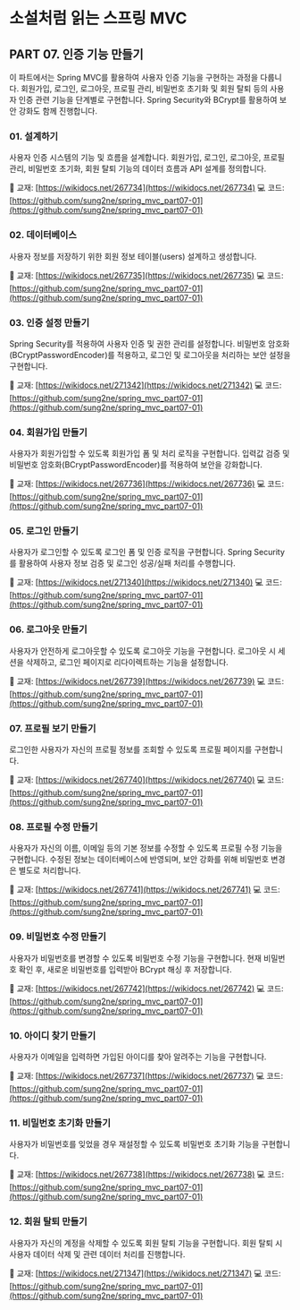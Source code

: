 # 소설처럼 읽는 스프링 MVC

## PART 07. 인증 기능 만들기

이 파트에서는 Spring MVC를 활용하여 사용자 인증 기능을 구현하는 과정을 다룹니다.
회원가입, 로그인, 로그아웃, 프로필 관리, 비밀번호 초기화 및 회원 탈퇴 등의 사용자 인증 관련 기능을 단계별로 구현합니다.
Spring Security와 BCrypt를 활용하여 보안 강화도 함께 진행합니다.

### 01. 설계하기

사용자 인증 시스템의 기능 및 흐름을 설계합니다.
회원가입, 로그인, 로그아웃, 프로필 관리, 비밀번호 초기화, 회원 탈퇴 기능의 데이터 흐름과 API 설계를 정의합니다.

📖 교재: [https://wikidocs.net/267734](https://wikidocs.net/267734)
💻 코드: [https://github.com/sung2ne/spring_mvc_part07-01](https://github.com/sung2ne/spring_mvc_part07-01)

### 02. 데이터베이스

사용자 정보를 저장하기 위한 회원 정보 테이블(users) 설계하고 생성합니다.

📖 교재: [https://wikidocs.net/267735](https://wikidocs.net/267735)
💻 코드: [https://github.com/sung2ne/spring_mvc_part07-01](https://github.com/sung2ne/spring_mvc_part07-01)

### 03. 인증 설정 만들기

Spring Security를 적용하여 사용자 인증 및 권한 관리를 설정합니다.
비밀번호 암호화(BCryptPasswordEncoder)를 적용하고, 로그인 및 로그아웃을 처리하는 보안 설정을 구현합니다.

📖 교재: [https://wikidocs.net/271342](https://wikidocs.net/271342)
💻 코드: [https://github.com/sung2ne/spring_mvc_part07-01](https://github.com/sung2ne/spring_mvc_part07-01)

### 04. 회원가입 만들기

사용자가 회원가입할 수 있도록 회원가입 폼 및 처리 로직을 구현합니다.
입력값 검증 및 비밀번호 암호화(BCryptPasswordEncoder)를 적용하여 보안을 강화합니다.

📖 교재: [https://wikidocs.net/267736](https://wikidocs.net/267736)
💻 코드: [https://github.com/sung2ne/spring_mvc_part07-01](https://github.com/sung2ne/spring_mvc_part07-01)

### 05. 로그인 만들기

사용자가 로그인할 수 있도록 로그인 폼 및 인증 로직을 구현합니다.
Spring Security를 활용하여 사용자 정보 검증 및 로그인 성공/실패 처리를 수행합니다.

📖 교재: [https://wikidocs.net/271340](https://wikidocs.net/271340)
💻 코드: [https://github.com/sung2ne/spring_mvc_part07-01](https://github.com/sung2ne/spring_mvc_part07-01)

### 06. 로그아웃 만들기

사용자가 안전하게 로그아웃할 수 있도록 로그아웃 기능을 구현합니다.
로그아웃 시 세션을 삭제하고, 로그인 페이지로 리다이렉트하는 기능을 설정합니다.

📖 교재: [https://wikidocs.net/267739](https://wikidocs.net/267739)
💻 코드: [https://github.com/sung2ne/spring_mvc_part07-01](https://github.com/sung2ne/spring_mvc_part07-01)

### 07. 프로필 보기 만들기

로그인한 사용자가 자신의 프로필 정보를 조회할 수 있도록 프로필 페이지를 구현합니다.

📖 교재: [https://wikidocs.net/267740](https://wikidocs.net/267740)
💻 코드: [https://github.com/sung2ne/spring_mvc_part07-01](https://github.com/sung2ne/spring_mvc_part07-01)

### 08. 프로필 수정 만들기

사용자가 자신의 이름, 이메일 등의 기본 정보를 수정할 수 있도록 프로필 수정 기능을 구현합니다.
수정된 정보는 데이터베이스에 반영되며, 보안 강화를 위해 비밀번호 변경은 별도로 처리합니다.

📖 교재: [https://wikidocs.net/267741](https://wikidocs.net/267741)
💻 코드: [https://github.com/sung2ne/spring_mvc_part07-01](https://github.com/sung2ne/spring_mvc_part07-01)

### 09. 비밀번호 수정 만들기

사용자가 비밀번호를 변경할 수 있도록 비밀번호 수정 기능을 구현합니다.
현재 비밀번호 확인 후, 새로운 비밀번호를 입력받아 BCrypt 해싱 후 저장합니다.

📖 교재: [https://wikidocs.net/267742](https://wikidocs.net/267742)
💻 코드: [https://github.com/sung2ne/spring_mvc_part07-01](https://github.com/sung2ne/spring_mvc_part07-01)

### 10. 아이디 찾기 만들기

사용자가 이메일을 입력하면 가입된 아이디를 찾아 알려주는 기능을 구현합니다.

📖 교재: [https://wikidocs.net/267737](https://wikidocs.net/267737)
💻 코드: [https://github.com/sung2ne/spring_mvc_part07-01](https://github.com/sung2ne/spring_mvc_part07-01)

### 11. 비밀번호 초기화 만들기

사용자가 비밀번호를 잊었을 경우 재설정할 수 있도록 비밀번호 초기화 기능을 구현합니다.

📖 교재: [https://wikidocs.net/267738](https://wikidocs.net/267738)
💻 코드: [https://github.com/sung2ne/spring_mvc_part07-01](https://github.com/sung2ne/spring_mvc_part07-01)

### 12. 회원 탈퇴 만들기

사용자가 자신의 계정을 삭제할 수 있도록 회원 탈퇴 기능을 구현합니다.
회원 탈퇴 시 사용자 데이터 삭제 및 관련 데이터 처리를 진행합니다.

📖 교재: [https://wikidocs.net/271347](https://wikidocs.net/271347)
💻 코드: [https://github.com/sung2ne/spring_mvc_part07-01](https://github.com/sung2ne/spring_mvc_part07-01)